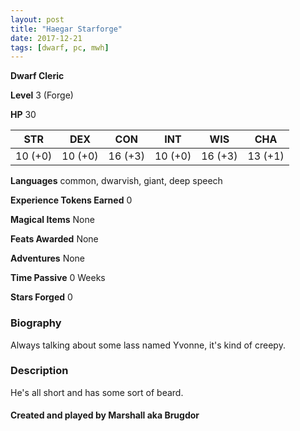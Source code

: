 ```yaml
---
layout: post
title: "Haegar Starforge"
date: 2017-12-21
tags: [dwarf, pc, mwh]
---
```


**Dwarf Cleric**

**Level** 3 (Forge)

**HP** 30

|   STR   |   DEX   |   CON   |   INT   |   WIS   |   CHA   |
|:-----:|:-----:|:-----:|:-----:|:-----:|:-----:|
| 10 (+0) | 10 (+0) | 16 (+3) | 10 (+0) | 16 (+3) | 13 (+1) |

**Languages** common, dwarvish, giant, deep speech

**Experience Tokens Earned** 0

**Magical Items** None

**Feats Awarded** None

**Adventures** None

**Time Passive** 0 Weeks

**Stars Forged** 0

### Biography
Always talking about some lass named Yvonne, it's kind of creepy.

### Description
He's all short and has some sort of beard.

#### Created and played by Marshall aka Brugdor